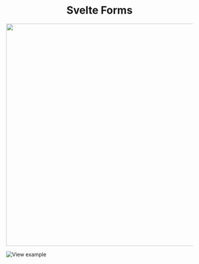 <h1 align=center>Svelte Forms</h1>

<div align="center"><img width="600" src="https://user-images.githubusercontent.com/61319150/168218071-d7511c04-160c-455c-9563-e52608fee26c.png" align=center/></div>

![View example](https://svelte.dev/repl/471b8090756045bd921486c1b664bf58?version=3.48.0)
